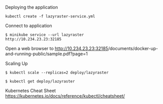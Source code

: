 Deploying the application
```
kubectl create -f lazyraster-service.yml
```

Connect to application 
```
$ minikube service --url lazyraster
http://10.234.23.23:32185
```
Open a web browser to <http://10.234.23.23:32185>/documents/docker-up-and-running-public/sample.pdf?page=1

Scaling Up
```
$ kubectl scale --replicas=2 deploy/lazyraster

$ kubectl get deploy/lazyraster
```


Kubernetes Cheat Sheet
https://kubernetes.io/docs/reference/kubectl/cheatsheet/
